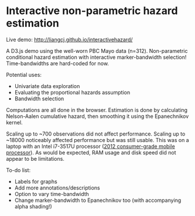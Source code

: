 Interactive non-parametric hazard estimation
============================================
Live demo: http://liangcj.github.io/interactivehazard/

A D3.js demo using the well-worn PBC Mayo data (n=312). Non-parametric conditional hazard estimation with interactive marker-bandwidth selection! Time-bandwidths are hard-coded for now.

Potential uses:

* Univariate data exploration
* Evaluating the proportional hazards assumption
* Bandwidth selection

Computations are all done in the browser. Estimation is done by calculating Nelson-Aalen cumulative hazard, then smoothing it using the Epanechnikov kernel.

Scaling up to ~700 observations did not affect performance. Scaling up to ~18000 noticeably affected performance but was still usable. This was on a laptop with an Intel i7-3517U processor ([2012 consumer-grade mobile processor](http://ark.intel.com/products/65714/)). As would be expected, RAM usage and disk speed did not appear to be limitations.

To-do list:

* Labels for graphs
* Add more annotations/descriptions
* Option to vary time-bandwidth
* Change marker-bandwidth to Epanechnikov too (with accompanying alpha shading!)